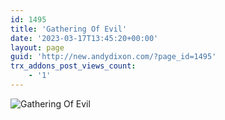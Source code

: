 ```yaml
---
id: 1495
title: 'Gathering Of Evil'
date: '2023-03-17T13:45:20+00:00'
layout: page
guid: 'http://new.andydixon.com/?page_id=1495'
trx_addons_post_views_count:
    - '1'
---
```


![Gathering Of Evil](https://i0.wp.com/assets.g8x2.ldn.idrivee2-23.com/posters/Gathering%20Of%20Evil%2001.jpg?w=1200&ssl=1 "Gathering Of Evil")